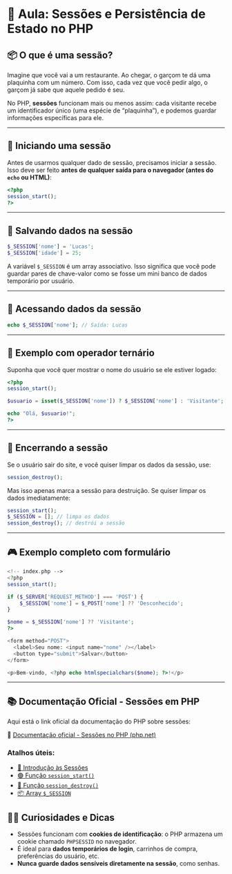 # 🧠 Aula: Sessões e Persistência de Estado no PHP

## 📦 O que é uma sessão?

Imagine que você vai a um restaurante. Ao chegar, o garçom te dá uma plaquinha com um número. Com isso, cada vez que você pedir algo, o garçom já sabe que aquele pedido é seu.

No PHP, **sessões** funcionam mais ou menos assim: cada visitante recebe um identificador único (uma espécie de “plaquinha”), e podemos guardar informações específicas para ele.

---

## 🚀 Iniciando uma sessão

Antes de usarmos qualquer dado de sessão, precisamos iniciar a sessão. Isso deve ser feito **antes de qualquer saída para o navegador (antes do `echo` ou HTML)**:

```php
<?php
session_start();
?>
```

---

## 📌 Salvando dados na sessão

```php
$_SESSION['nome'] = 'Lucas';
$_SESSION['idade'] = 25;
```

A variável `$_SESSION` é um array associativo. Isso significa que você pode guardar pares de chave-valor como se fosse um mini banco de dados temporário por usuário.

---

## 👀 Acessando dados da sessão

```php
echo $_SESSION['nome']; // Saída: Lucas
```

---

## 🤖 Exemplo com operador ternário

Suponha que você quer mostrar o nome do usuário se ele estiver logado:

```php
<?php
session_start();

$usuario = isset($_SESSION['nome']) ? $_SESSION['nome'] : 'Visitante';

echo "Olá, $usuario!";
?>
```

---

## 🧹 Encerrando a sessão

Se o usuário sair do site, e você quiser limpar os dados da sessão, use:

```php
session_destroy();
```

Mas isso apenas marca a sessão para destruição. Se quiser limpar os dados imediatamente:

```php
session_start();
$_SESSION = []; // limpa os dados
session_destroy(); // destrói a sessão
```

---

## 🎮 Exemplo completo com formulário

```php
<!-- index.php -->
<?php
session_start();

if ($_SERVER['REQUEST_METHOD'] === 'POST') {
    $_SESSION['nome'] = $_POST['nome'] ?? 'Desconhecido';
}

$nome = $_SESSION['nome'] ?? 'Visitante';
?>

<form method="POST">
  <label>Seu nome: <input name="nome" /></label>
  <button type="submit">Salvar</button>
</form>

<p>Bem-vindo, <?php echo htmlspecialchars($nome); ?>!</p>
```

---

## 📚 Documentação Oficial - Sessões em PHP

Aqui está o link oficial da documentação do PHP sobre sessões:

🔗 [Documentação oficial - Sessões no PHP (php.net)](https://www.php.net/manual/pt_BR/book.session.php)

### Atalhos úteis:

- [📖 Introdução às Sessões](https://www.php.net/manual/pt_BR/intro.session.php)  
- [🟢 Função `session_start()`](https://www.php.net/manual/pt_BR/function.session-start.php)  
- [🔴 Função `session_destroy()`](https://www.php.net/manual/pt_BR/function.session-destroy.php)  
- [📦 Array `$_SESSION`](https://www.php.net/manual/pt_BR/reserved.variables.session.php)


## 🧙‍♂️ Curiosidades e Dicas

- Sessões funcionam com **cookies de identificação**: o PHP armazena um cookie chamado `PHPSESSID` no navegador.
- É ideal para **dados temporários de login**, carrinhos de compra, preferências do usuário, etc.
- **Nunca guarde dados sensíveis diretamente na sessão**, como senhas.
